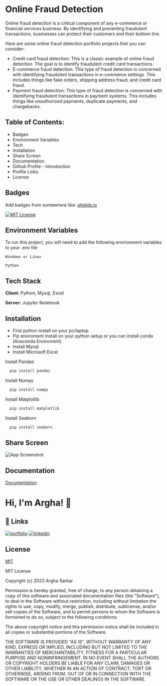 
# Online Fraud Detection

Online fraud detection is a critical component of any e-commerce or financial services business. By identifying and preventing fraudulent transactions, businesses can protect their customers and their bottom line. 

Here are some online fraud detection portfolio projects that you can consider:

* Credit card fraud detection: This is a classic example of online fraud detection. The goal is to identify fraudulent credit card transactions.
* E-commerce fraud detection: This type of fraud detection is concerned with identifying fraudulent transactions in e-commerce settings. This includes things like fake orders, shipping address fraud, and credit card fraud.
* Payment fraud detection: This type of fraud detection is concerned with identifying fraudulent transactions in payment systems. This includes things like unauthorized payments, duplicate payments, and chargebacks.


## Table of Contents:
* Badges
* Environment Variables
* Tech
* Installation
* Share Screen
* Documentation
* Github Profile - Introduction
* Profile Links
* License

## Badges

Add badges from somewhere like: [shields.io](https://shields.io/)

[![MIT License](https://img.shields.io/badge/License-MIT-green.svg)](https://github.com/argha-sarkar/Online_fraud_detection-Data-Analyst/blob/main/LICENSE/)



## Environment Variables

To run this project, you will need to add the following environment variables to your .env file

`Windows or Linux`

`Python`


## Tech Stack

**Client:** Python, Mysql, Excel

**Server:** Jupyter Notebook


## Installation
* First python install on your pc/laptop 
* Pip enviroment install on your python setup or you can install conda (Anaconda Enviroment) 
* Install Mysql
* Install Microsoft Excel

Install Pandas
```bash
  pip install pandas 
```
Install Numpy
```bash
  pip install numpy 
```
Install Matplotlib
```bash
  pip install matplotlib 
```
Install Seaborn
```bash
  pip install seaborn 
```
    
## Share Screen

![App Screenshot](https://via.placeholder.com/468x300?text=App+Screenshot+Here)


## Documentation

[Documentation](https://linktodocumentation)


# Hi, I'm Argha! 👋


## 🔗 Links
[![portfolio](https://img.shields.io/badge/my_portfolio-000?style=for-the-badge&logo=ko-fi&logoColor=white)](https://katherineoelsner.com/)
[![linkedin](https://img.shields.io/badge/linkedin-0A66C2?style=for-the-badge&logo=linkedin&logoColor=white)](https://www.linkedin.com/)


## License

[MIT](https://choosealicense.com/licenses/mit/)

MIT License

Copyright (c) 2023 Argha Sarkar

Permission is hereby granted, free of charge, to any person obtaining a copy
of this software and associated documentation files (the "Software"), to deal
in the Software without restriction, including without limitation the rights
to use, copy, modify, merge, publish, distribute, sublicense, and/or sell
copies of the Software, and to permit persons to whom the Software is
furnished to do so, subject to the following conditions:

The above copyright notice and this permission notice shall be included in all
copies or substantial portions of the Software.

THE SOFTWARE IS PROVIDED "AS IS", WITHOUT WARRANTY OF ANY KIND, EXPRESS OR
IMPLIED, INCLUDING BUT NOT LIMITED TO THE WARRANTIES OF MERCHANTABILITY,
FITNESS FOR A PARTICULAR PURPOSE AND NONINFRINGEMENT. IN NO EVENT SHALL THE
AUTHORS OR COPYRIGHT HOLDERS BE LIABLE FOR ANY CLAIM, DAMAGES OR OTHER
LIABILITY, WHETHER IN AN ACTION OF CONTRACT, TORT OR OTHERWISE, ARISING FROM,
OUT OF OR IN CONNECTION WITH THE SOFTWARE OR THE USE OR OTHER DEALINGS IN THE
SOFTWARE.
